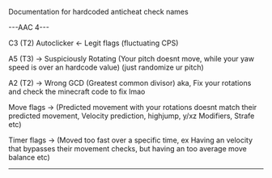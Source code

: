 Documentation for hardcoded anticheat check names

---AAC 4---

C3 (T2) Autoclicker <- Legit flags (fluctuating CPS)

A5 (T3) -> Suspiciously Rotating (Your pitch doesnt move, while your yaw speed is over an hardcode value) (just randomize ur pitch)

A2 (T2) -> Wrong GCD (Greatest common divisor) aka, Fix your rotations and check the minecraft code to fix lmao

Move flags -> (Predicted movement with your rotations doesnt match their predicted movement, Velocity prediction, highjump, y/xz Modifiers, Strafe etc)

Timer flags -> (Moved too fast over a specific time, ex Having an velocity that bypasses their movement checks, but having an too average move balance etc)


-----------
